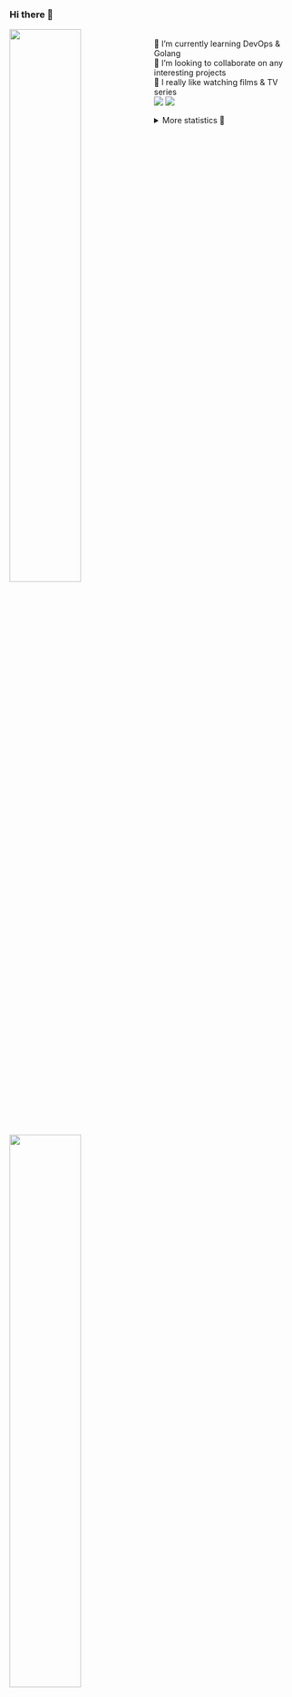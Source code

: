 ### Hi there 👋


[<img align="left" width="50%" src="https://github-readme-stats.vercel.app/api?username=rufusnufus&hide=issues&show_icons=true&count_private=true&theme=transparent&title_color=FF6F40&text_color=FBF9F8&icon_color=F48242&hide_border=true&hide_title=true#gh-dark-mode-only">](https://metrics.lecoq.io/rufusnufus#gh-dark-mode-only)
[<img align="left" width="50%" src="https://github-readme-stats.vercel.app/api?username=rufusnufus&hide=issues&show_icons=true&count_private=true&theme=transparent&title_color=FF6533&text_color=4D4644&icon_color=FF8038&hide_border=true&hide_title=true#gh-light-mode-only">](https://metrics.lecoq.io/rufusnufus#gh-light-mode-only)

<p>
  <br>
  🌱 I’m currently learning DevOps & Golang</br>
  👯 I’m looking to collaborate on any interesting projects</br>
  🎥 I really like watching films & TV series</br>
  <a href="https://linkedin.com/in/rufusnufus"><img src="https://img.shields.io/badge/linkedin-0077B5.svg?style=for-the-badge&logo=linkedin&logoColor=white"/></a>
  <a href="https://t.me/rufusnufus"><img src="https://img.shields.io/badge/-telegram-black?style=for-the-badge&color=blue&logo=telegram"/></a>
</p>

<p text-align="left">
<details>
  <summary>More statistics 👀</summary><br/>

<!--START_SECTION:waka-->
![Code Time](http://img.shields.io/badge/Code%20Time-765%20hrs%202%20mins-blue)

![Profile Views](http://img.shields.io/badge/Profile%20Views-0-blue)

**I'm an Early 🐤** 

```text
🌞 Morning                8643 commits        █████░░░░░░░░░░░░░░░░░░░░   21.91 % 
🌆 Daytime                22483 commits       ██████████████░░░░░░░░░░░   56.99 % 
🌃 Evening                7442 commits        █████░░░░░░░░░░░░░░░░░░░░   18.86 % 
🌙 Night                  883 commits         █░░░░░░░░░░░░░░░░░░░░░░░░   02.24 % 
```
📅 **I'm Most Productive on Wednesday** 

```text
Monday                   7761 commits        █████░░░░░░░░░░░░░░░░░░░░   19.67 % 
Tuesday                  6493 commits        ████░░░░░░░░░░░░░░░░░░░░░   16.46 % 
Wednesday                9159 commits        ██████░░░░░░░░░░░░░░░░░░░   23.22 % 
Thursday                 7334 commits        █████░░░░░░░░░░░░░░░░░░░░   18.59 % 
Friday                   6812 commits        ████░░░░░░░░░░░░░░░░░░░░░   17.27 % 
Saturday                 1229 commits        █░░░░░░░░░░░░░░░░░░░░░░░░   03.12 % 
Sunday                   663 commits         ░░░░░░░░░░░░░░░░░░░░░░░░░   01.68 % 
```


📊 **This Week I Spent My Time On** 

```text
💬 Programming Languages: 
No Activity Tracked This Week

🔥 Editors: 
No Activity Tracked This Week
```

**I Mostly Code in Java** 

```text
Python                   20 repos            ████░░░░░░░░░░░░░░░░░░░░░   17.39 % 
Go                       13 repos            ███░░░░░░░░░░░░░░░░░░░░░░   11.30 % 
Smarty                   8 repos             ██░░░░░░░░░░░░░░░░░░░░░░░   06.96 % 
Shell                    5 repos             █░░░░░░░░░░░░░░░░░░░░░░░░   04.35 % 
Kotlin                   3 repos             █░░░░░░░░░░░░░░░░░░░░░░░░   02.61 % 
```




 Last Updated on 26/03/2025 01:24:13 UTC
<!--END_SECTION:waka-->

</details>
</p>
